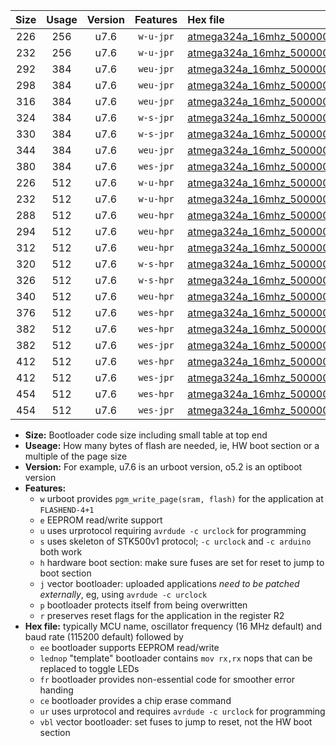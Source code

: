 |Size|Usage|Version|Features|Hex file|
|:-:|:-:|:-:|:-:|:--|
|226|256|u7.6|`w-u-jpr`|[atmega324a_16mhz_500000bps_ur_vbl.hex](https://raw.githubusercontent.com/stefanrueger/urboot/main//atmega324a_16mhz_500000bps_ur_vbl.hex)|
|232|256|u7.6|`w-u-jpr`|[atmega324a_16mhz_500000bps_lednop_ur_vbl.hex](https://raw.githubusercontent.com/stefanrueger/urboot/main//atmega324a_16mhz_500000bps_lednop_ur_vbl.hex)|
|292|384|u7.6|`weu-jpr`|[atmega324a_16mhz_500000bps_ee_ur_vbl.hex](https://raw.githubusercontent.com/stefanrueger/urboot/main//atmega324a_16mhz_500000bps_ee_ur_vbl.hex)|
|298|384|u7.6|`weu-jpr`|[atmega324a_16mhz_500000bps_ee_lednop_ur_vbl.hex](https://raw.githubusercontent.com/stefanrueger/urboot/main//atmega324a_16mhz_500000bps_ee_lednop_ur_vbl.hex)|
|316|384|u7.6|`weu-jpr`|[atmega324a_16mhz_500000bps_ee_lednop_fr_ur_vbl.hex](https://raw.githubusercontent.com/stefanrueger/urboot/main//atmega324a_16mhz_500000bps_ee_lednop_fr_ur_vbl.hex)|
|324|384|u7.6|`w-s-jpr`|[atmega324a_16mhz_500000bps_vbl.hex](https://raw.githubusercontent.com/stefanrueger/urboot/main//atmega324a_16mhz_500000bps_vbl.hex)|
|330|384|u7.6|`w-s-jpr`|[atmega324a_16mhz_500000bps_lednop_vbl.hex](https://raw.githubusercontent.com/stefanrueger/urboot/main//atmega324a_16mhz_500000bps_lednop_vbl.hex)|
|344|384|u7.6|`weu-jpr`|[atmega324a_16mhz_500000bps_ee_lednop_fr_ce_ur_vbl.hex](https://raw.githubusercontent.com/stefanrueger/urboot/main//atmega324a_16mhz_500000bps_ee_lednop_fr_ce_ur_vbl.hex)|
|380|384|u7.6|`wes-jpr`|[atmega324a_16mhz_500000bps_ee_vbl.hex](https://raw.githubusercontent.com/stefanrueger/urboot/main//atmega324a_16mhz_500000bps_ee_vbl.hex)|
|226|512|u7.6|`w-u-hpr`|[atmega324a_16mhz_500000bps_ur.hex](https://raw.githubusercontent.com/stefanrueger/urboot/main//atmega324a_16mhz_500000bps_ur.hex)|
|232|512|u7.6|`w-u-hpr`|[atmega324a_16mhz_500000bps_lednop_ur.hex](https://raw.githubusercontent.com/stefanrueger/urboot/main//atmega324a_16mhz_500000bps_lednop_ur.hex)|
|288|512|u7.6|`weu-hpr`|[atmega324a_16mhz_500000bps_ee_ur.hex](https://raw.githubusercontent.com/stefanrueger/urboot/main//atmega324a_16mhz_500000bps_ee_ur.hex)|
|294|512|u7.6|`weu-hpr`|[atmega324a_16mhz_500000bps_ee_lednop_ur.hex](https://raw.githubusercontent.com/stefanrueger/urboot/main//atmega324a_16mhz_500000bps_ee_lednop_ur.hex)|
|312|512|u7.6|`weu-hpr`|[atmega324a_16mhz_500000bps_ee_lednop_fr_ur.hex](https://raw.githubusercontent.com/stefanrueger/urboot/main//atmega324a_16mhz_500000bps_ee_lednop_fr_ur.hex)|
|320|512|u7.6|`w-s-hpr`|[atmega324a_16mhz_500000bps.hex](https://raw.githubusercontent.com/stefanrueger/urboot/main//atmega324a_16mhz_500000bps.hex)|
|326|512|u7.6|`w-s-hpr`|[atmega324a_16mhz_500000bps_lednop.hex](https://raw.githubusercontent.com/stefanrueger/urboot/main//atmega324a_16mhz_500000bps_lednop.hex)|
|340|512|u7.6|`weu-hpr`|[atmega324a_16mhz_500000bps_ee_lednop_fr_ce_ur.hex](https://raw.githubusercontent.com/stefanrueger/urboot/main//atmega324a_16mhz_500000bps_ee_lednop_fr_ce_ur.hex)|
|376|512|u7.6|`wes-hpr`|[atmega324a_16mhz_500000bps_ee.hex](https://raw.githubusercontent.com/stefanrueger/urboot/main//atmega324a_16mhz_500000bps_ee.hex)|
|382|512|u7.6|`wes-hpr`|[atmega324a_16mhz_500000bps_ee_lednop.hex](https://raw.githubusercontent.com/stefanrueger/urboot/main//atmega324a_16mhz_500000bps_ee_lednop.hex)|
|382|512|u7.6|`wes-jpr`|[atmega324a_16mhz_500000bps_ee_lednop_vbl.hex](https://raw.githubusercontent.com/stefanrueger/urboot/main//atmega324a_16mhz_500000bps_ee_lednop_vbl.hex)|
|412|512|u7.6|`wes-hpr`|[atmega324a_16mhz_500000bps_ee_lednop_fr.hex](https://raw.githubusercontent.com/stefanrueger/urboot/main//atmega324a_16mhz_500000bps_ee_lednop_fr.hex)|
|412|512|u7.6|`wes-jpr`|[atmega324a_16mhz_500000bps_ee_lednop_fr_vbl.hex](https://raw.githubusercontent.com/stefanrueger/urboot/main//atmega324a_16mhz_500000bps_ee_lednop_fr_vbl.hex)|
|454|512|u7.6|`wes-hpr`|[atmega324a_16mhz_500000bps_ee_lednop_fr_ce.hex](https://raw.githubusercontent.com/stefanrueger/urboot/main//atmega324a_16mhz_500000bps_ee_lednop_fr_ce.hex)|
|454|512|u7.6|`wes-jpr`|[atmega324a_16mhz_500000bps_ee_lednop_fr_ce_vbl.hex](https://raw.githubusercontent.com/stefanrueger/urboot/main//atmega324a_16mhz_500000bps_ee_lednop_fr_ce_vbl.hex)|

- **Size:** Bootloader code size including small table at top end
- **Useage:** How many bytes of flash are needed, ie, HW boot section or a multiple of the page size
- **Version:** For example, u7.6 is an urboot version, o5.2 is an optiboot version
- **Features:**
  + `w` urboot provides `pgm_write_page(sram, flash)` for the application at `FLASHEND-4+1`
  + `e` EEPROM read/write support
  + `u` uses urprotocol requiring `avrdude -c urclock` for programming
  + `s` uses skeleton of STK500v1 protocol; `-c urclock` and `-c arduino` both work
  + `h` hardware boot section: make sure fuses are set for reset to jump to boot section
  + `j` vector bootloader: uploaded applications *need to be patched externally*, eg, using `avrdude -c urclock`
  + `p` bootloader protects itself from being overwritten
  + `r` preserves reset flags for the application in the register R2
- **Hex file:** typically MCU name, oscillator frequency (16 MHz default) and baud rate (115200 default) followed by
  + `ee` bootloader supports EEPROM read/write
  + `lednop` "template" bootloader contains `mov rx,rx` nops that can be replaced to toggle LEDs
  + `fr` bootloader provides non-essential code for smoother error handing
  + `ce` bootloader provides a chip erase command
  + `ur` uses urprotocol and requires `avrdude -c urclock` for programming
  + `vbl` vector bootloader: set fuses to jump to reset, not the HW boot section
